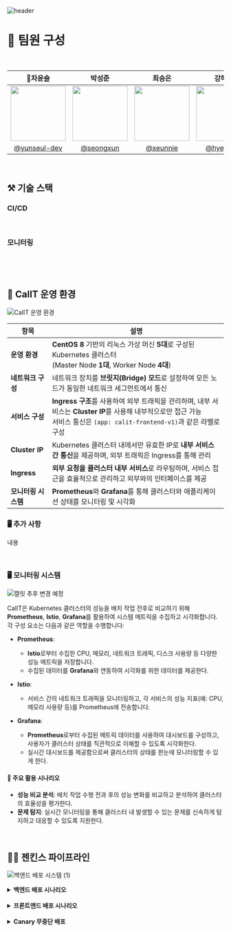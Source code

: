 ![header](https://capsule-render.vercel.app/api?type=venom&color=auto&height=300&section=header&text=CalIT&fontSize=50&desc=📆Optimize%20Your%20Workspace%20Scrum%20Management&descAlignY=60)

# 👀 팀원 구성

<br>

|                    **👑차윤슬**                      |                  **박성준**                   |                 **최승은**                  |                     **강혜정**                     |             **지연희**              |
|:------------------------------------------------:|:------------------------------------------:|:----------------------------------------:|:-----------------------------------------------:|:--------------------------------:|
| <img src="https://github.com/user-attachments/assets/8d255376-5ae9-4685-8f11-cd4b18a4bb55" width="128px"/> | <img src="https://github.com/user-attachments/assets/f49055cf-2b4d-41ac-bb7d-98b47d257c4b" width="128px"/> | <img src="https://github.com/user-attachments/assets/21e6cee5-c2f0-4c94-9a0a-938053c5342b" width="128px"/> | <img src="https://github.com/user-attachments/assets/813020ee-ef97-4f44-becd-38ef55a778b1" width="128px"/> | <img src="https://github.com/user-attachments/assets/cefb90f7-237b-4613-b6e2-89e1c40c00f3" width="128px"/> |
| [@yunseul-dev](https://github.com/yunseul-dev) | [@seongxun](https://github.com/seongxun) | [@xeunnie](https://github.com/xeunnie) | [ @hyejeung](https://github.com/hyejeung) | [@Aqulog](https://github.com/Aqulog) |


<br/>

## ⚒️ 기술 스택

### CI/CD
<img src="https://img.shields.io/badge/Git-000?style=style&logo=Git&logoColor=F05032&color=white" alt=""> <img src="https://img.shields.io/badge/GitHub-181717?style=flat&logo=GitHub&logoColor=black&color=white" alt=""> <img src="https://img.shields.io/badge/Jenkins-D24939?style=flat&logo=jenkins&logoColor=D24939&color=white" alt=""> <img src="https://img.shields.io/badge/Docker-2496ED?style=flat&logo=Docker&logoColor=2496ED&color=white" alt=""> <img src="https://img.shields.io/badge/Kubernetes-326CE5?style=flat&logo=Kubernetes&logoColor=326CE5&color=white" alt="">
### 모니터링
<img src="https://img.shields.io/badge/Prometheus-181717?style=flat&logo=Prometheus&logoColor=E6522C&color=white" alt=""> <img src="https://img.shields.io/badge/Grafana-181717?style=flat&logo=Grafana&logoColor=F46800&color=white" alt="">

<br>

## 📆 CalIT 운영 환경

![CalIT 운영 환경](https://github.com/user-attachments/assets/72eb170f-9e90-4a0b-9734-fdc686eb67dc)


| 항목                | 설명                                                                                                                                                   |
|---------------------|--------------------------------------------------------------------------------------------------------------------------------------------------------|
| **운영 환경**       | **CentOS 8** 기반의 리눅스 가상 머신 **5대**로 구성된 Kubernetes 클러스터 <br> (Master Node **1대**, Worker Node **4대**)                               |
| **네트워크 구성**   | 네트워크 장치를 **브릿지(Bridge) 모드**로 설정하여 모든 노드가 동일한 네트워크 세그먼트에서 통신                                                          |
| **서비스 구성**     | **Ingress 구조**를 사용하여 외부 트래픽을 관리하며, 내부 서비스는 **Cluster IP**를 사용해 내부적으로만 접근 가능 <br> 서비스 통신은 `(app: calit-frontend-v1)`과 같은 라벨로 구성  |
| **Cluster IP**      | Kubernetes 클러스터 내에서만 유효한 IP로 **내부 서비스 간 통신**을 제공하며, 외부 트래픽은 Ingress를 통해 관리                                               |
| **Ingress**         | **외부 요청을 클러스터 내부 서비스**로 라우팅하며, 서비스 접근을 효율적으로 관리하고 외부와의 인터페이스를 제공                                            |
| **모니터링 시스템** | **Prometheus**와 **Grafana**를 통해 클러스터와 애플리케이션 상태를 모니터링 및 시각화                                                                     |


### 🖥️ 추가 사항

내용

<br>

### 🖥️ 모니터링 시스템
![캘릿 추후 변경 예정](https://github.com/user-attachments/assets/d9d66bf1-9b2c-44cc-aa77-5f88c886f89e)

CalIT은 Kubernetes 클러스터의 성능을 배치 작업 전후로 비교하기 위해 **Prometheus**, **Istio**, **Grafana**를 활용하여 시스템 메트릭을 수집하고 시각화합니다. 각 구성 요소는 다음과 같은 역할을 수행합니다:

- **Prometheus**:
  - **Istio**로부터 수집한 CPU, 메모리, 네트워크 트래픽, 디스크 사용량 등 다양한 성능 메트릭을 저장합니다.
  - 수집된 데이터를 **Grafana**와 연동하여 시각화를 위한 데이터를 제공한다.

- **Istio**:
  - 서비스 간의 네트워크 트래픽을 모니터링하고, 각 서비스의 성능 지표(예: CPU, 메모리 사용량 등)를 Prometheus에 전송합니다.
  
- **Grafana**:
  - **Prometheus**로부터 수집된 메트릭 데이터를 사용하여 대시보드를 구성하고, 사용자가 클러스터 상태를 직관적으로 이해할 수 있도록 시각화한다.
  - 실시간 대시보드를 제공함으로써 클러스터의 상태를 한눈에 모니터링할 수 있게 한다.
  
#### 📝 주요 활용 시나리오
- **성능 비교 분석**: 배치 작업 수행 전과 후의 성능 변화를 비교하고 분석하여 클러스터의 효율성을 평가한다.
- **문제 탐지**: 실시간 모니터링을 통해 클러스터 내 발생할 수 있는 문제를 신속하게 탐지하고 대응할 수 있도록 지원한다.

<br>

## ⛓️‍💥 젠킨스 파이프라인
![백엔드 배포 시스템 (1)](https://github.com/user-attachments/assets/9e669be0-a091-4495-ace9-4e03512e4f5e)

<details>
  <summary><b>백엔드 배포 시나리오</b></summary>
  <div markdown="1">

🛠 백엔드 배포 시나리오

	1.	개발자가 백엔드 코드의 변경 사항을 GitHub에 푸시
	2.	GitHub에서 Webhook을 통해 Jenkins로 알림 전송
	3.	Jenkins 파이프라인 실행
 
	•	Git Clone: Jenkins가 GitHub에서 프로젝트 코드 클론
	•	Project Clean: 프로젝트를 정리하고, 불필요한 파일 제거
	•	Project Compile: 코드 컴파일
	•	Project Test: 코드 테스트 진행
	•	Project Build: 테스트가 성공하면 프로젝트 빌드 완료
	•	Docker Build: 빌드된 프로젝트를 기반으로 Docker 이미지 생성
	•	Docker Push: 생성된 Docker 이미지를 Docker Hub로 푸시
 
	4.	K8S 마스터는 Docker Hub에서 업데이트된 이미지를 받아 백엔드 서버에 배포
	5.	배포가 성공적으로 완료되면 Jenkins가 Discord를 통해 배포 성공 알림을 전송(만약 배포가 실패할 경우, Discord에 실패 알림이 전송)


  </div>
</details>

<br>

<details>
  <summary><b>프론트엔드 배포 시나리오</b></summary>
  <div markdown="1">

  🛠 프론트엔드 배포 시나리오

	1.	개발자가 프론트엔드 코드의 변경 사항을 GitHub에 푸시합니다.
	2.	GitHub에서 Webhook을 통해 Jenkins로 알림 전송
	3.	Jenkins 파이프라인 실행
 
	•	Git Clone: Jenkins가 GitHub에서 프론트엔드 프로젝트 코드 클론
	•	Project Clean: 프로젝트를 정리하고, 불필요한 파일 제거
	•	Project Compile: 프론트엔드 코드 컴파일
	•	Project Test: 컴파일된 코드에 대한 테스트 진행
	•	Project Build: 테스트가 성공하면 프로젝트 빌드 완료
	•	Docker Build: 빌드된 프로젝트를 기반으로 Docker 이미지 생성
	•	Docker Push: 생성된 Docker 이미지를 Docker Hub로 푸시
 
	4.	K8S 마스터는 Docker Hub에서 업데이트된 이미지를 받아 프론트엔드 서버에 배포합니다.
	5.	배포가 성공적으로 완료되면 Jenkins가 Discord를 통해 배포 성공 알림을 전송(만약 배포가 실패할 경우, Discord에 실패 알림이 전송)

  </div>
</details>

<br>

<details>
  <summary><b>Canary 무중단 배포</b></summary>
  <div markdown="1">

내용


  </div>
</details>



